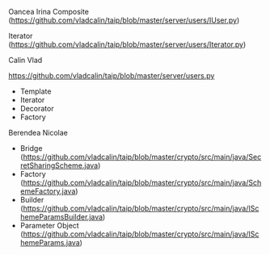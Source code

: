 Oancea Irina
  Composite (https://github.com/vladcalin/taip/blob/master/server/users/IUser.py)
  
  Iterator (https://github.com/vladcalin/taip/blob/master/server/users/Iterator.py)

Calin Vlad

https://github.com/vladcalin/taip/blob/master/server/users.py

- Template
- Iterator
- Decorator
- Factory

Berendea Nicolae
- Bridge (https://github.com/vladcalin/taip/blob/master/crypto/src/main/java/SecretSharingScheme.java)
- Factory (https://github.com/vladcalin/taip/blob/master/crypto/src/main/java/SchemeFactory.java)
- Builder (https://github.com/vladcalin/taip/blob/master/crypto/src/main/java/ISchemeParamsBuilder.java)
- Parameter Object (https://github.com/vladcalin/taip/blob/master/crypto/src/main/java/ISchemeParams.java)

